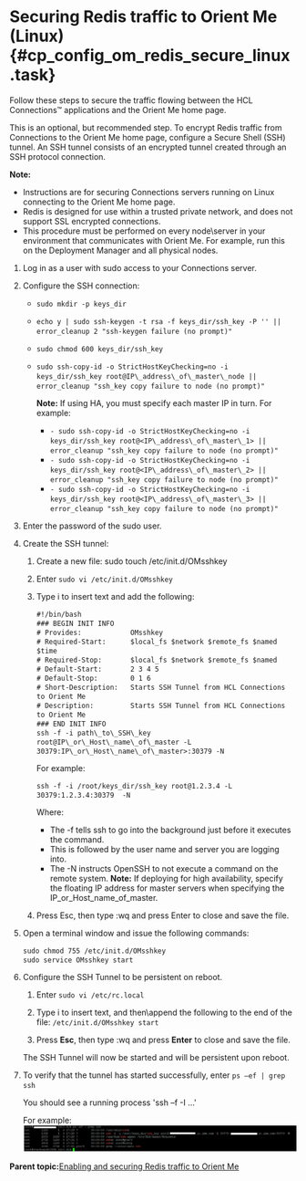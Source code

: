 # Securing Redis traffic to Orient Me \(Linux\) {#cp_config_om_redis_secure_linux .task}

Follow these steps to secure the traffic flowing between the HCL Connections™ applications and the Orient Me home page.

This is an optional, but recommended step. To encrypt Redis traffic from Connections to the Orient Me home page, configure a Secure Shell \(SSH\) tunnel. An SSH tunnel consists of an encrypted tunnel created through an SSH protocol connection.

**Note:**

-   Instructions are for securing Connections servers running on Linux connecting to the Orient Me home page.
-   Redis is designed for use within a trusted private network, and does not support SSL encrypted connections.
-   This procedure must be performed on every node\\server in your environment that communicates with Orient Me. For example, run this on the Deployment Manager and all physical nodes.

1.  Log in as a user with sudo access to your Connections server.

2.  Configure the SSH connection:

    -   `sudo mkdir -p keys_dir`
    -   `echo y | sudo ssh-keygen -t rsa -f keys_dir/ssh_key -P '' || error_cleanup 2 "ssh-keygen failure (no prompt)"`
    -   `sudo chmod 600 keys_dir/ssh_key`
    -   `sudo ssh-copy-id -o StrictHostKeyChecking=no -i keys_dir/ssh_key root@IP\_address\_of\_master\_node || error_cleanup "ssh_key copy failure to node (no prompt)"`

        **Note:** If using HA, you must specify each master IP in turn. For example:

        -   `- sudo ssh-copy-id -o StrictHostKeyChecking=no -i keys_dir/ssh_key root@<IP\_address\_of\_master\_1> || error_cleanup "ssh_key copy failure to node (no prompt)"`
        -   `- sudo ssh-copy-id -o StrictHostKeyChecking=no -i keys_dir/ssh_key root@<IP\_address\_of\_master\_2> || error_cleanup "ssh_key copy failure to node (no prompt)"`
        -   `- sudo ssh-copy-id -o StrictHostKeyChecking=no -i keys_dir/ssh_key root@<IP\_address\_of\_master\_3> || error_cleanup "ssh_key copy failure to node (no prompt)"`
3.  Enter the password of the sudo user.

4.  Create the SSH tunnel:

    1.  Create a new file: sudo touch /etc/init.d/OMsshkey

    2.  Enter `sudo vi /etc/init.d/OMsshkey`

    3.  Type i to insert text and add the following:

        ```
        #!/bin/bash
        ### BEGIN INIT INFO
        # Provides:            OMsshkey
        # Required-Start:      $local_fs $network $remote_fs $named $time
        # Required-Stop:       $local_fs $network $remote_fs $named
        # Default-Start:       2 3 4 5
        # Default-Stop:        0 1 6
        # Short-Description:   Starts SSH Tunnel from HCL Connections to Orient Me
        # Description:         Starts SSH Tunnel from HCL Connections to Orient Me
        ### END INIT INFO 
        ssh -f -i path\_to\_SSH\_key root@IP\_or\_Host\_name\_of\_master -L 
        30379:IP\_or\_Host\_name\_of\_master>:30379 -N
        ```

        For example:

        ```
        ssh -f -i /root/keys_dir/ssh_key root@1.2.3.4 -L 30379:1.2.3.4:30379  -N
        ```

        Where:

        -   The -f tells ssh to go into the background just before it executes the command.
        -   This is followed by the user name and server you are logging into.
        -   The -N instructs OpenSSH to not execute a command on the remote system.
        **Note:** If deploying for high availability, specify the floating IP address for master servers when specifying the IP\_or\_Host\_name\_of\_master.

    4.  Press Esc, then type :wq and press Enter to close and save the file.

5.  Open a terminal window and issue the following commands:

    ```
    sudo chmod 755 /etc/init.d/OMsshkey 
    sudo service OMsshkey start 
    ```

6.  Configure the SSH Tunnel to be persistent on reboot.

    1.  Enter `sudo vi /etc/rc.local`

    2.  Type i to insert text, and then\\append the following to the end of the file: `/etc/init.d/OMsshkey start`

    3.  Press **Esc**, then type :wq and press **Enter** to close and save the file.

    The SSH Tunnel will now be started and will be persistent upon reboot.

7.  To verify that the tunnel has started successfully, enter `ps –ef | grep ssh`

    You should see a running process 'ssh –f -I ...'

    For example: ![Redis ssh tunnel verification](Redis3_ssh_tunnel.png)


**Parent topic:**[Enabling and securing Redis traffic to Orient Me](../install/cp_config_om_redis_traffic.md)

